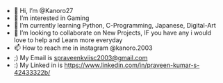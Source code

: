 - 👋 Hi, I’m @Kanoro27
- 👀 I’m interested in Gaming 
- 🌱 I’m currently learning Python, C-Programming, Japanese, Digital-Art
- 💞️ I’m looking to collaborate on New Projects, IF you have any i would love to help and Learn more everyday
- 📫 How to reach me in instagram @kanoro.2003 
- ;)  My Email is spraveenkviisc2003@gmail.com
- :)  My Linked in is https://www.linkedin.com/in/praveen-kumar-s-42433322b/
<!---
Kanoro27/Kanoro27 is a ✨ special ✨ repository because its `README.md` (this file) appears on your GitHub profile.
You can click the Preview link to take a look at your changes.
--->
